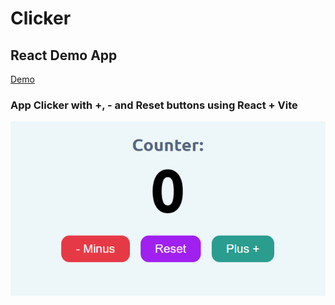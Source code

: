 # Clicker

## React Demo App

[Demo](https://doka.guide)

### App Clicker with +, - and Reset buttons using React + Vite

![Clicker](screenshot/counter.png 'Clicker')
